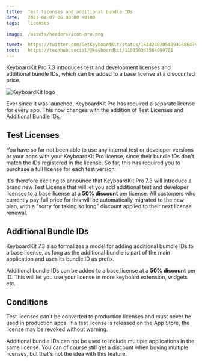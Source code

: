 ```yaml
---
title:  Test licenses and additional bundle IDs
date:   2023-04-07 06:00:00 +0100
tags:   licenses

image:  /assets/headers/icon-pro.png

tweet:  https://twitter.com/GetKeyboardKit/status/1644240205409316864?s=20
toot:   https://techhub.social/@keyboardkit/110156343564099701
---
```


KeyboardKit Pro 7.3 introduces test and development licenses and additional bundle IDs, which can be added to a base license at a discounted price.

![KeyboardKit logo]({{page.image}})

Ever since it was launched, KeyboardKit Pro has required a separate license for every app. This now changes with the addition of Test Licenses and Additional Bundle IDs. 


## Test Licenses

You have so far not been able to use any internal test or developer versions or your apps with your KeyboardKit Pro license, since their bundle IDs don't match the IDs registered in the license. So far, this has required you to purchase a full license for each test version.

It's therefore exciting to announce that KeyboardKit Pro 7.3 will introduce a brand new Test License that will let you add additional test and developer licenses to a base license at a **50% discount** per license. All customers who currently pay full price for this will be automatically migrated to the new plan, with a "sorry for taking so long" discount applied to their next license renewal.


## Additional Bundle IDs

KeyboardKit 7.3 also formalizes a model for adding additional bumdle IDs to a base license, as long as the additional bundle is part of the main application and uses its bundle ID as prefix.

Additional bundle IDs can be added to a base license at a **50% discount** per ID. This will let you use your license in more keyboard extension, widgets etc.


## Conditions

Test licenses can't be converted to production licenses and must never be used in production apps. If a test license is released on the App Store, the license may be revoked without warning.

Additional bundle IDs can not be used to include multiple applications in the same license. You can of course still get a discount when buying multiple licenses, but that's not the idea with this feature.